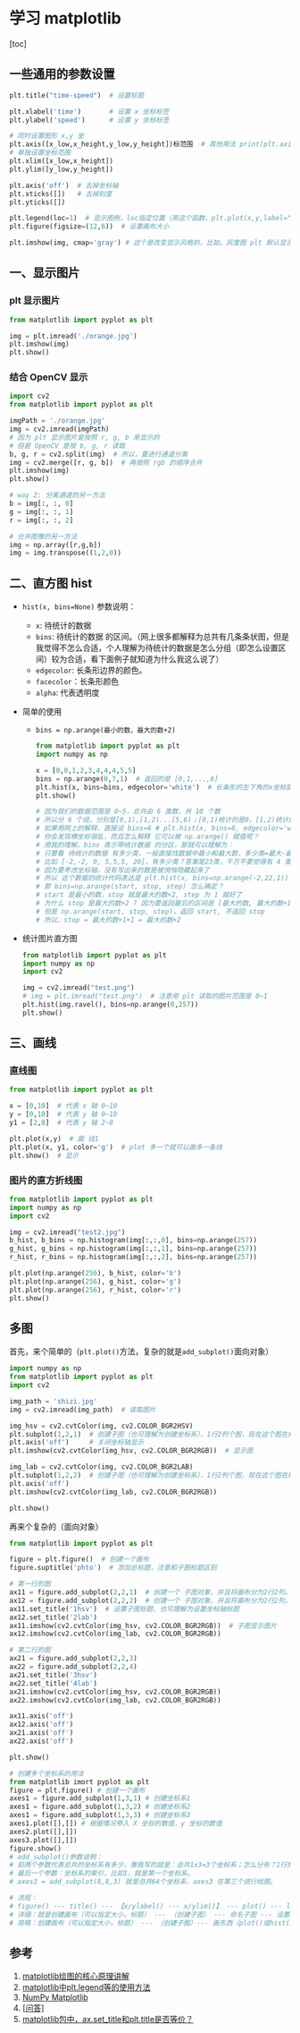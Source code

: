 # 学习 matplotlib

[toc]

## 一些通用的参数设置

```python
plt.title("time-speed")  # 设置标题

plt.xlabel('time')       # 设置 x 坐标标签
plt.ylabel('speed')      # 设置 y 坐标标签

# 同时设置图形 x,y 坐
plt.axis([x_low,x_height,y_low,y_height])标范围  # 其他用法 print(plt.axis())
# 单独设置坐标范围
plt.xlim([x_low,x_height])
plt.ylim([y_low,y_height])

plt.axis('off')  # 去掉坐标轴
plt.xticks([])   # 去掉刻度
plt.yticks([])

plt.legend(loc=1)  # 显示图例，loc指定位置（用这个函数，plt.plot(x,y,label="sin(x)")）(一定要加上label)
plt.figure(figsize=(12,6))  # 设置画布大小

plt.imshow(img, cmap='gray') # 这个是改变显示风格的，比如，灰度图 plt 默认显示不是黑白的
```

## 一、显示图片

### plt 显示图片

```python
from matplotlib import pyplot as plt

img = plt.imread('./orange.jpg')
plt.imshow(img)
plt.show()
```

### 结合 OpenCV 显示

```python
import cv2
from matplotlib import pyplot as plt

imgPath = './orange.jpg'
img = cv2.imread(imgPath)
# 因为 plt 显示图片是按照 r, g, b 来显示的
# 但是 OpenCV 是按 b, g, r 读取
b, g, r = cv2.split(img)  # 所以，要进行通道分离
img = cv2.merge([r, g, b])  # 再按照 rgb 的顺序合并
plt.imshow(img)
plt.show()

# way 2: 分离通道的另一方法
b = img[:, :, 0]
g = img[:, :, 1]
r = img[:, :, 2]

# 合并图像的另一方法
img = np.array([r,g,b])
img = img.transpose((1,2,0))
```

## 二、直方图 hist

* `hist(x, bins=None)` 参数说明：

  * `x`: 待统计的数据
  * `bins`: 待统计的数据 的区间。（网上很多都解释为总共有几条条状图，但是我觉得不怎么合适，个人理解为待统计的数据是怎么分组（即怎么设置区间）较为合适，看下面例子就知道为什么我这么说了）
  * `edgecolor`: 长条形边界的颜色。
  * `facecolor`：长条形颜色
  * `alpha`: 代表透明度

* 简单的使用

  * `bins = np.arange(最小的数，最大的数+2)`

    ```python
    from matplotlib import pyplot as plt
    import numpy as np

    x = [0,0,1,2,3,4,4,4,5,5]
    bins = np.arange(0,7,1)  # 返回的是 [0,1,...,6]
    plt.hist(x, bins=bins, edgecolor='white')  # 长条形的左下角的x坐标就是该条状的数据，y坐标就是频数
    plt.show()

    # 因为我们的数据范围是 0~5，总共由 6 类数，共 10 个数
    # 所以分 6 个组，分别是[0,1),[1,2)...[5,6)；[0,1)统计的是0，[1,2)统计的是1，左下角的x坐标
    # 如果用网上的解释，直接设 bins=6 # plt.hist(x, bins=6, edgecolor='white')
    # 你会发现横坐标很乱，而且怎么解释 它可以被 np.arange() 赋值呢？
    # 用我的理解，bins 表示带统计数据 的分区，那就可以理解为：
    # 只要看 待统计的数据 有多少类，一般直接找数据中最小和最大数，多少类=最大-最小+1
    # 比如 [-2,-2, 0, 5,5,5, 20]，有多少类？答案是23类，千万不要觉得有 4 类！
    # 因为要考虑坐标轴，没有写出来的数是被悄悄隐藏起来了
    # 所以 这个数据的统计代码表达是 plt.hist(x, bins=np.arange(-2,22,1))
    # 那 bins=np.arange(start, stop, step) 怎么确定？
    # start 是最小的数，stop 就是最大的数+2, step 为 1 就好了
    # 为什么 stop 是最大的数+2 ? 因为要返回最后的区间是 [最大的数, 最大的数+1)
    # 但是 np.arange(start, stop, step)，返回 start, 不返回 stop
    # 所以，stop = 最大的数+1+1 = 最大的数+2
    ```

* 统计图片直方图

    ```python
    from matplotlib import pyplot as plt
    import numpy as np
    import cv2

    img = cv2.imread("test.png")
    # img = plt.imread("test.png")  # 注意用 plt 读取的图片范围是 0~1
    plt.hist(img.ravel(), bins=np.arange(0,257))
    plt.show()
    ```

## 三、画线

### 直线图

```python
from matplotlib import pyplot as plt

x = [0,10]  # 代表 x 轴 0~10
y = [0,10]  # 代表 y 轴 0~10
y1 = [2,8]  # 代表 y 轴 2~8

plt.plot(x,y)  # 画 线1
plt.plot(x, y1, color='g')  # plot 多一个就可以画多一条线
plt.show()  # 显示
```

### 图片的直方折线图

```python
from matplotlib import pyplot as plt
import numpy as np
import cv2

img = cv2.imread("test2.jpg")
b_hist, b_bins = np.histogram(img[:,:,0], bins=np.arange(257))
g_hist, g_bins = np.histogram(img[:,:,1], bins=np.arange(257))
r_hist, r_bins = np.histogram(img[:,:,2], bins=np.arange(257))

plt.plot(np.arange(256), b_hist, color='b')
plt.plot(np.arange(256), g_hist, color='g')
plt.plot(np.arange(256), r_hist, color='r')
plt.show()
```

## 多图

首先，来个简单的（`plt.plot()`方法，复杂的就是`add_subplot()`面向对象）

```python
import numpy as np
from matplotlib import pyplot as plt
import cv2

img_path = 'shizi.jpg'
img = cv2.imread(img_path)  # 读取图片

img_hsv = cv2.cvtColor(img, cv2.COLOR_BGR2HSV)
plt.subplot(1,2,1)  # 创建子图（也可理解为创建坐标系），1行2列个图，现在这个图在索引是1的图上
plt.axis('off')     # 关闭坐标轴显示
plt.imshow(cv2.cvtColor(img_hsv, cv2.COLOR_BGR2RGB))  # 显示图

img_lab = cv2.cvtColor(img, cv2.COLOR_BGR2LAB)
plt.subplot(1,2,2)  # 创建子图（也可理解为创建坐标系），1行2列个图，现在这个图在索引是2的图上
plt.axis('off')
plt.imshow(cv2.cvtColor(img_lab, cv2.COLOR_BGR2RGB))

plt.show()
```

再来个复杂的（面向对象）

```python
from matplotlib import pyplot as plt

figure = plt.figure()  # 创建一个画布
figure.suptitle('phto')  # 添加总标题，注意和子图标题区别

# 第一行的图
ax11 = figure.add_subplot(2,2,1)  # 创建一个 子图对象，并且将画布分为2行2列，return 索引为1的子图对象
ax12 = figure.add_subplot(2,2,2)  # 创建一个 子图对象，并且将画布分为2行2列，return 索引为2的子图对象
ax11.set_title('1hsv')  # 设置子图标题，也可理解为设置坐标轴标题
ax12.set_title('2lab')
ax11.imshow(cv2.cvtColor(img_hsv, cv2.COLOR_BGR2RGB))  # 子图显示图片
ax12.imshow(cv2.cvtColor(img_lab, cv2.COLOR_BGR2RGB))

# 第二行的图
ax21 = figure.add_subplot(2,2,3)
ax22 = figure.add_subplot(2,2,4)
ax21.set_title('3hsv')
ax22.set_title('4lab')
ax21.imshow(cv2.cvtColor(img_hsv, cv2.COLOR_BGR2RGB))
ax22.imshow(cv2.cvtColor(img_lab, cv2.COLOR_BGR2RGB))

ax11.axis('off')
ax12.axis('off')
ax21.axis('off')
ax22.axis('off')

plt.show()
```

```python
# 创建多个坐标系的用法
from matplotlib imort pyplot as plt
figure = plt.figure() # 创建一个画布
axes1 = figure.add_subplot(1,3,1) # 创建坐标系1
axes1 = figure.add_subplot(1,3,2) # 创建坐标系2
axes1 = figure.add_subplot(1,3,3) # 创建坐标系3
axes1.plot([],[]) # 根据情况带入 X 坐标的数值，y 坐标的数值
axes2.plot([],[])
axes3.plot([],[])
figure.show()
# add_subplot()参数说明：
# 前两个参数代表总共的坐标系有多少，像我写的就是：总共1x3=3个坐标系；怎么分布？1行3列分布。
# 最后一个参数：坐标系的索引，比如1，就是第一个坐标系。
# axes3 = add_subplot(8,8,3) 就是总共64个坐标系，axes3 在第三个进行绘图。

# 流程：
# figure() --- title() --- 【x/ylabel() --- x/ylim()】 --- plot() --- legend() --- show()
# 详细：就是创建画布（可以指定大小，标题） --- （创建子图） --- 命名子图 --- 设置坐标轴（命名+上下限）--- 画东西（plot()或hist()） --- 标注图例 --- 显示出来
# 简略：创建画布（可以指定大小，标题） --- （创建子图）--- 画东西（plot()或hist()） --- 显示出来
```

## 参考

1. [matplotlib绘图的核心原理讲解](https://baijiahao.baidu.com/s?id=1659039367066798557&wfr=spider&for=pc)
2. [matplotlib中plt.legend等的使用方法](https://www.cnblogs.com/lfri/p/12248629.html)
3. [NumPy Matplotlib](https://www.runoob.com/numpy/numpy-matplotlib.html)
4. [[问答\]](https://bbs.pinggu.org/forum.php?mod=forumdisplay&fid=436&filter=typeid&typeid=2606)
5. [matplotlib包中，ax.set_title和plt.title是否等价？](https://bbs.pinggu.org/thread-6860580-1-1.html)
